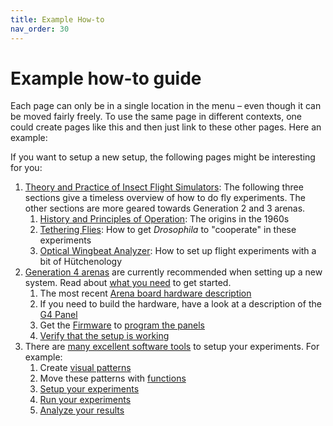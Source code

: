 ```yaml
---
title: Example How-to
nav_order: 30
---
```


# Example how-to guide

Each page can only be in a single location in the menu – even though it can be moved fairly freely. To use the same page in different contexts, one could create pages like this and then just link to these other pages. Here an example:

If you want to setup a new setup, the following pages might be interesting for you:

1. [Theory and Practice of Insect Flight Simulators](/Panel/Generation%203/Software/docs/g2-user-guide.html): The following three sections give a timeless overview of how to do fly experiments. The other sections are more geared towards Generation 2 and 3 arenas.
    1. [History and Principles of Operation](/Panel/Generation%203/Software/docs/g2-user-guide.html#history-and-principles-of-operation): The origins in the 1960s
    2. [Tethering Flies](/Panel/Generation%203/Software/docs/g2-user-guide.html#tethering-flies): How to get *Drosophila* to "cooperate" in these experiments
    3. [Optical Wingbeat Analyzer](/Panel/Generation%203/Software/docs/g2-user-guide.html#optical-wingbeat-analyzer): How to set up flight experiments with a bit of Hütchenology
2. [Generation 4 arenas](/Panel/Generation%204/Documentation/docs/components.html) are currently recommended when setting up a new system. Read about [what you need](/Panel/Generation%204/Display_Tools/docs/G4_Hardware_Setup.html) to get started.
    1. The most recent [Arena board hardware description](/Panel/Generation%204/Arena/README.html)
    2. If you need to build the hardware, have a look at a description of the [G4 Panel](/Panel/Generation%204/Panel/README.html)
    3. Get the [Firmware](/Panel/Generation%204/Firmware/README.html) to [program the panels](/Panel/Generation%204/Display_Tools/G4%20Panel%20Programming/G4_Panel-programmer_instructions.html)
    4. [Verify that the setup is working](/Panel/Generation%204/Display_Tools/docs/G4_Verify.html)
3. There are [many excellent software tools](/Panel/Generation%204/Display_Tools/README.html) to setup your experiments. For example:
    1. Create [visual patterns](/Panel/Generation%204/Display_Tools/Motion_Maker_G4/About%20Motion%20Maker.html)
    2. Move these patterns with [functions](/Panel/Generation%204/Display_Tools/Function_Maker_G4/About%20Function%20Maker.html)
    3. [Setup your experiments](/Panel/Generation%204/Display_Tools/G4_Protocol_Designer/User-Instructions.html)
    4. [Run your experiments](/Panel/Generation%204/Display_Tools/G4_Protocol_Designer/User-Instructions.html#the-experiment-conductor)
    5. [Analyze your results](/Panel/Generation%204/Display_Tools/G4_Data_Analysis/Data_analysis_documentation.html)
